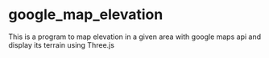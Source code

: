 # google_map_elevation

This is a program to map elevation in a given area with google maps api and display its terrain using Three.js
